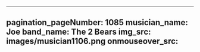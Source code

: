 ------
pagination_pageNumber: 1085
musician_name: Joe
band_name: The 2 Bears
img_src: images/musician1106.png
onmouseover_src: 
------